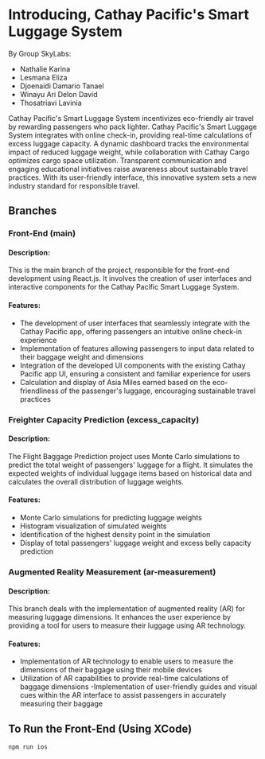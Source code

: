 # Introducing, Cathay Pacific's Smart Luggage System
By Group SkyLabs:
- Nathalie Karina
- Lesmana Eliza
- Djoenaidi Damario Tanael
- Winayu Ari Delon David
- Thosatriavi Lavinia

Cathay Pacific's Smart Luggage System incentivizes eco-friendly air travel by rewarding passengers who pack lighter. Cathay Pacific's Smart Luggage System integrates with online check-in, providing real-time calculations of excess luggage capacity. A dynamic dashboard tracks the environmental impact of reduced luggage weight, while collaboration with Cathay Cargo optimizes cargo space utilization. Transparent communication and engaging educational initiatives raise awareness about sustainable travel practices. With its user-friendly interface, this innovative system sets a new industry standard for responsible travel.

## Branches
### Front-End (main)
#### Description:
This is the main branch of the project, responsible for the front-end development using React.js. It involves the creation of user interfaces and interactive components for the Cathay Pacific Smart Luggage System.
#### Features:
- The development of user interfaces that seamlessly integrate with the Cathay Pacific app, offering passengers an intuitive online check-in experience
- Implementation of features allowing passengers to input data related to their baggage weight and dimensions
- Integration of the developed UI components with the existing Cathay Pacific app UI, ensuring a consistent and familiar experience for users
- Calculation and display of Asia Miles earned based on the eco-friendliness of the passenger's luggage, encouraging sustainable travel practices

### Freighter Capacity Prediction (excess_capacity)
#### Description:
The Flight Baggage Prediction project uses Monte Carlo simulations to predict the total weight of passengers' luggage for a flight. It simulates the expected weights of individual luggage items based on historical data and calculates the overall distribution of luggage weights.
#### Features:
- Monte Carlo simulations for predicting luggage weights
- Histogram visualization of simulated weights
- Identification of the highest density point in the simulation
- Display of total passengers' luggage weight and excess belly capacity prediction

### Augmented Reality Measurement (ar-measurement)
#### Description:
This branch deals with the implementation of augmented reality (AR) for measuring luggage dimensions. It enhances the user experience by providing a tool for users to measure their luggage using AR technology.
#### Features:
- Implementation of AR technology to enable users to measure the dimensions of their baggage using their mobile devices
- Utilization of AR capabilities to provide real-time calculations of baggage dimensions
-Implementation of user-friendly guides and visual cues within the AR interface to assist passengers in accurately measuring their baggage

## To Run the Front-End (Using XCode)
```bash
npm run ios
```